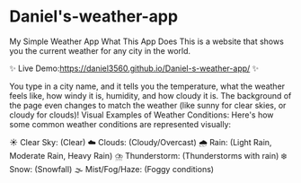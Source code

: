 # Daniel's-weather-app

My Simple Weather App
What This App Does
This is a website that shows you the current weather for any city in the world.

✨ Live Demo:https://daniel3560.github.io/Daniel-s-weather-app/  ✨


You type in a city name, and it tells you the temperature, what the weather feels like, how windy it is, humidity, and how cloudy it is.
The background of the page even changes to match the weather (like sunny for clear skies, or cloudy for clouds)!
Visual Examples of Weather Conditions:
Here's how some common weather conditions are represented visually:

☀️ Clear Sky: (Clear)
☁️ Clouds: (Cloudy/Overcast)
🌧️ Rain: (Light Rain, Moderate Rain, Heavy Rain)
⛈️ Thunderstorm: (Thunderstorms with rain)
❄️ Snow: (Snowfall)
🌫️ Mist/Fog/Haze: (Foggy conditions)
